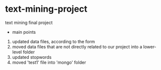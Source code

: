 # text-mining-project
text mining final project

* main points
1. updated data files, according to the form
2. moved data files that are not directly related to our project into a lower-level folder
3. updated stopwords
4. moved 'test1' file into 'mongo' folder
